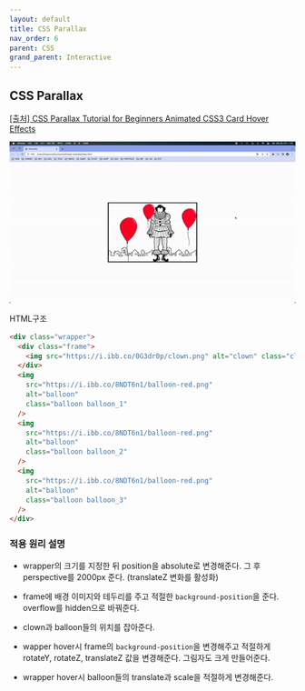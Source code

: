 ```yaml
---
layout: default
title: CSS Parallax
nav_order: 6
parent: CSS
grand_parent: Interactive
---
```


## CSS Parallax

[[출처] CSS Parallax Tutorial for Beginners Animated CSS3 Card Hover Effects](https://youtu.be/Hx2R1GbVwr0)

![result](./img/06/01.gif)

HTML구조

```html
<div class="wrapper">
  <div class="frame">
    <img src="https://i.ibb.co/0G3dr0p/clown.png" alt="clown" class="clown" />
  </div>
  <img
    src="https://i.ibb.co/8NDT6n1/balloon-red.png"
    alt="balloon"
    class="balloon balloon_1"
  />
  <img
    src="https://i.ibb.co/8NDT6n1/balloon-red.png"
    alt="balloon"
    class="balloon balloon_2"
  />
  <img
    src="https://i.ibb.co/8NDT6n1/balloon-red.png"
    alt="balloon"
    class="balloon balloon_3"
  />
</div>
```

### 적용 원리 설명

- wrapper의 크기를 지정한 뒤 position을 absolute로 변경해준다. 그 후 perspective를 2000px 준다. (translateZ 변화를 활성화)

- frame에 배경 이미지와 테두리를 주고 적절한 `background-position`을 준다. overflow를 hidden으로 바꿔준다.

- clown과 balloon들의 위치를 잡아준다.

- wapper hover시 frame의 `background-position`을 변경해주고 적절하게 rotateY, rotateZ, translateZ 값을 변경해준다. 그림자도 크게 만들어준다.

- wrapper hover시 balloon들의 translate과 scale을 적절하게 변경해준다.
